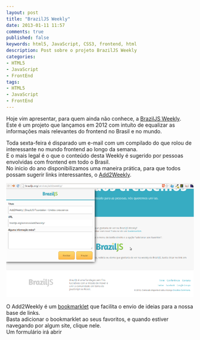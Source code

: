 ```yaml
---
layout: post
title: "BrazilJS Weekly"
date: 2013-01-11 11:57
comments: true
published: false
keywords: html5, JavaScript, CSS3, frontend, html
description: Post sobre o projeto BrazilJS Weekly
categories: 
- HTML5
- JavaScript
- FrontEnd
tags:
- HTML5
- JavaScript
- FrontEnd
---
```


Hoje vim apresentar, para quem ainda não conhece, a [BrazilJS Weekly](http://braziljs.org/weekly/).  
Este é um projeto que lançamos em 2012 com intuíto de equalizar as informações mais relevantes do frontend no Brasil e no mundo.  

Toda sexta-feira é disparado um e-mail com um compilado do que rolou de interessante no mundo frontend ao longo da semana.  
E o mais legal é o que o conteúdo desta Weekly é sugerido por pessoas envolvidas com frontend em todo o Brasil.  
No inicio do ano disponibilizamos uma maneira prática, para que todos possam sugerir links interessantes, o [Add2Weekly](http://braziljs.org/services/add2weekly/).  

[![](/images/add2weekly.png)](/images/add2weekly.png)  

O Add2Weekly é um [bookmarklet](http://pt.wikipedia.org/wiki/Bookmarklet) que facilita o envio de ideias para a nossa base de links.  
Basta adicionar o bookmarklet ao seus favoritos, e quando estiver navegando por algum site, clique nele.  
Um formulário irá abrir



